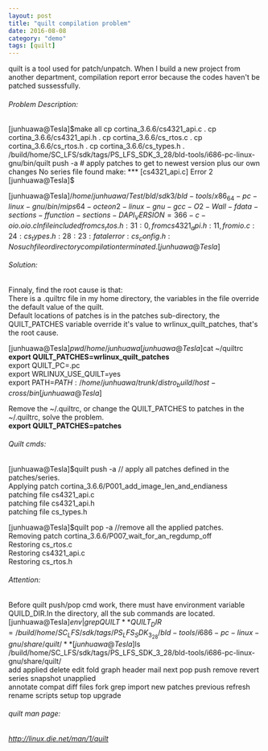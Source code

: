 ```yaml
---
layout: post
title: "quilt compilation problem"
date: 2016-08-08
category: "demo"
tags: [quilt]
---
```


quilt is a tool used for patch/unpatch. When I build a new project from another department, compilation report error because the codes haven't be patched sussessfully.

###### Problem Description:
[junhuawa@Tesla]$make all  
cp cortina_3.6.6/cs4321_api.c .  
cp cortina_3.6.6/cs4321_api.h .  
cp cortina_3.6.6/cs_rtos.c    .  
cp cortina_3.6.6/cs_rtos.h    .  
cp cortina_3.6.6/cs_types.h   .  
/build/home/SC_LFS/sdk/tags/PS_LFS_SDK_3_28/bld-tools/i686-pc-linux-gnu/bin/quilt push -a   # apply patches to get to newest version plus our own changes  
No series file found  
make: *** [cs4321_api.c] Error 2  
[junhuawa@Tesla]$  

[junhuawa@Tesla]$/home/junhuawa/Test/bld/sdk3/bld-tools/x86_64-pc-linux-gnu/bin/mips64-octeon2-linux-gnu-gcc -O2 -Wall  -fdata-sections -ffunction-sections -DAPI_VERSION=366   -c -o io.o io.c  
In file included from cs_rtos.h:31:0,  
from cs4321_api.h:11,  
    from io.c:24:  
    cs_types.h:28:23: fatal error: cs_config.h: No such file or directory  
compilation terminated.  
[junhuawa@Tesla]$  

###### Solution:
Finnaly, find the root cause is that:  
There is a .quiltrc file in my home directory, the variables in the file override the default value of the quilt.  
Default locations of patches is in the patches sub-directory, the QUILT_PATCHES variable override it's value to wrlinux_quilt_patches, that's the root cause.  

[junhuawa@Tesla]$pwd  
/home/junhuawa  
[junhuawa@Tesla]$cat ~/quiltrc   
**export QUILT_PATCHES=wrlinux_quilt_patches**   
export QUILT_PC=.pc  
export WRLINUX_USE_QUILT=yes  
export PATH=$PATH:/home/junhuawa/trunk/distro_build/host-cross/bin  
[junhuawa@Tesla]$  


Remove the ~/.quiltrc, or change the QUILT_PATCHES to patches in the ~/.quiltrc, solve the problem.  
**export QUILT_PATCHES=patches**  

###### Quilt cmds:
[junhuawa@Tesla]$quilt push -a // apply all patches defined in the patches/series.  
Applying patch cortina_3.6.6/P001_add_image_len_and_endianess  
patching file cs4321_api.c  
patching file cs4321_api.h  
patching file cs_types.h  

[junhuawa@Tesla]$quilt pop -a //remove all the applied patches.  
Removing patch cortina_3.6.6/P007_wait_for_an_regdump_off  
Restoring cs_rtos.c  
Restoring cs4321_api.c  
Restoring cs_rtos.h  

###### Attention:  
Before quilt push/pop cmd work, there must have environment variable QUILD_DIR.In the directory, all the sub commands are located.  
[junhuawa@Tesla]$env |grep QUILT  
**QUILT_DIR=/build/home/SC_LFS/sdk/tags/PS_LFS_SDK_3_28/bld-tools/i686-pc-linux-gnu/share/quilt/**  
[junhuawa@Tesla]$ls /build/home/SC_LFS/sdk/tags/PS_LFS_SDK_3_28/bld-tools/i686-pc-linux-gnu/share/quilt/  
add       applied  delete  edit   fold  graph  header  mail  next     pop       push     remove  revert   series  snapshot  unapplied  
annotate  compat   diff    files  fork  grep   import  new   patches  previous  refresh  rename  scripts  setup   top       upgrade  


###### quilt man page:  
*http://linux.die.net/man/1/quilt*
